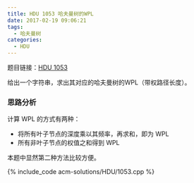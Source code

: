 ```yaml
---
title: HDU 1053 哈夫曼树的WPL
date: 2017-02-19 09:06:21
tags:
  - 哈夫曼树
categories:
  - HDU
---
```


题目链接：[HDU 1053](http://acm.hdu.edu.cn/showproblem.php?pid=1053)

给出一个字符串，求出其对应的哈夫曼树的WPL（带权路径长度）。

<!-- more -->

### 思路分析

计算 WPL 的方式有两种：

*   将所有叶子节点的深度乘以其频率，再求和，即为 WPL
*   所有非叶子节点的权值之和得到 WPL

本题中显然第二种方法比较方便。

{% include_code acm-solutions/HDU/1053.cpp %}
